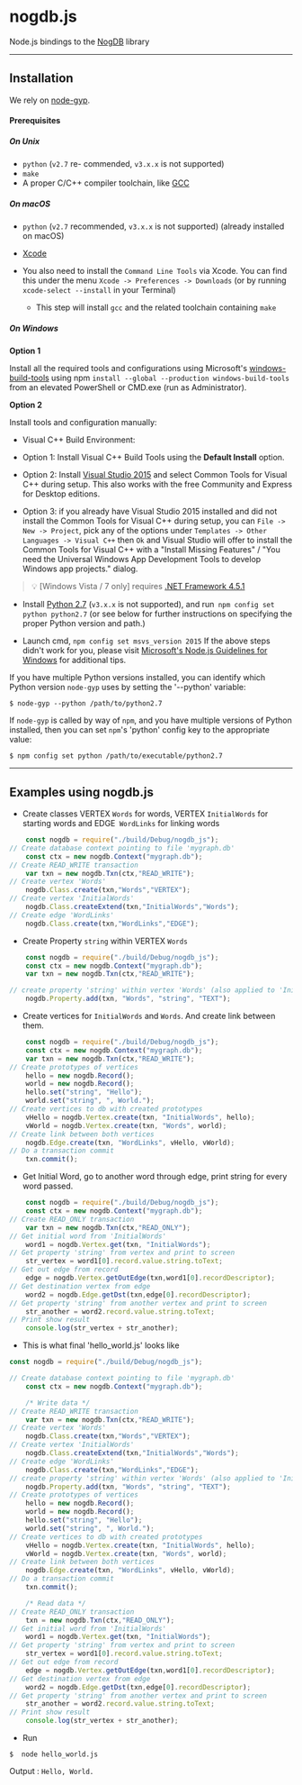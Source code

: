 # nogdb.js
Node.js bindings to the [NogDB](https://nogdb.org/ "NogDB") library

------------


## Installation
We rely on [node-gyp](https://github.com/nodejs/node-gyp "node-gyp").
#### Prerequisites
##### On Unix
- `python` (`v2.7` re- commended, `v3.x.x` is not supported)
- `make`
- A proper C/C++ compiler toolchain, like [GCC](https://gcc.gnu.org/ "GCC")

##### On macOS
- `python` (`v2.7` recommended, `v3.x.x` is not supported) (already installed on macOS)

- [Xcode](https://developer.apple.com/xcode/download/ "Xcode")
 - You also need to install the `Command Line Tools` via Xcode. You can find this under the menu `Xcode -> Preferences -> Downloads` (or by running `xcode-select --install` in your Terminal)
   - This step will install `gcc` and the related toolchain containing `make`
   
##### On Windows
**Option 1**

Install all the required tools and configurations using Microsoft's [windows-build-tools](https://github.com/felixrieseberg/windows-build-tools "windows-build-tools") using npm `install --global --production windows-build-tools` from an elevated PowerShell or CMD.exe (run as Administrator).

**Option 2**

Install tools and configuration manually:

- Visual C++ Build Environment:

 - Option 1: Install Visual C++ Build Tools using the **Default Install** option.

 - Option 2: Install [Visual Studio 2015](https://www.visualstudio.com/products/visual-studio-community-vs "Visual Studio 2015") and select Common Tools for Visual C++ during setup. This also works with the free Community and Express for Desktop editions.

 - Option 3: if you already have Visual Studio 2015 installed and did not install the Common Tools for Visual C++ during setup, you can `File -> New -> Project`, pick any of the options under `Templates -> Other Languages -> Visual C++` then `Ok` and Visual Studio will offer to install the Common Tools for Visual C++ with a "Install Missing Features" / "You need the Universal Windows App Development Tools to develop Windows app projects." dialog.

> 💡 [Windows Vista / 7 only] requires [.NET Framework 4.5.1](http://www.microsoft.com/en-us/download/details.aspx?id=40773 ".NET Framework 4.5.1")

- Install [Python 2.7](https://www.python.org/downloads/ "Python 2.7") (`v3.x.x` is not supported), and run` npm config set python python2.7` (or see below for further instructions on specifying the proper Python version and path.)

- Launch cmd, `npm config set msvs_version 2015`
If the above steps didn't work for you, please visit [Microsoft's Node.js Guidelines for Windows](https://github.com/Microsoft/nodejs-guidelines/blob/master/windows-environment.md#compiling-native-addon-modules "Microsoft's Node.js Guidelines for Windows") for additional tips.

If you have multiple Python versions installed, you can identify which Python version `node-gyp` uses by setting the '--python' variable:

`$ node-gyp --python /path/to/python2.7`

If `node-gyp` is called by way of `npm`, and you have multiple versions of Python installed, then you can set `npm`'s 'python' config key to the appropriate value:

`$ npm config set python /path/to/executable/python2.7`

------------
## Examples using nogdb.js

- Create classes VERTEX `Words` for words, VERTEX `InitialWords` for starting words and EDGE` WordLinks` for linking words

```javascript
	const nogdb = require("./build/Debug/nogdb_js");
// Create database context pointing to file 'mygraph.db'
	const ctx = new nogdb.Context("mygraph.db");
// Create READ_WRITE transaction
	var txn = new nogdb.Txn(ctx,"READ_WRITE");
// Create vertex 'Words'
	nogdb.Class.create(txn,"Words","VERTEX");
// Create vertex 'InitialWords'
	nogdb.Class.createExtend(txn,"InitialWords","Words");
// Create edge 'WordLinks'
	nogdb.Class.create(txn,"WordLinks","EDGE");
```
- Create Property `string` within VERTEX `Words`

```javascript
	const nogdb = require("./build/Debug/nogdb_js");
	const ctx = new nogdb.Context("mygraph.db");
	var txn = new nogdb.Txn(ctx,"READ_WRITE");

// create property 'string' within vertex 'Words' (also applied to 'InitialWords')
	nogdb.Property.add(txn, "Words", "string", "TEXT");
```
- Create vertices for `InitialWords` and `Words`. And create link between them.

```javascript
	const nogdb = require("./build/Debug/nogdb_js");
	const ctx = new nogdb.Context("mygraph.db");
	var txn = new nogdb.Txn(ctx,"READ_WRITE");
// Create prototypes of vertices
	hello = new nogdb.Record();
	world = new nogdb.Record();
	hello.set("string", "Hello");
	world.set("string", ", World.");
// Create vertices to db with created prototypes
	vHello = nogdb.Vertex.create(txn, "InitialWords", hello);
	vWorld = nogdb.Vertex.create(txn, "Words", world);
// Create link between both vertices
	nogdb.Edge.create(txn, "WordLinks", vHello, vWorld);
// Do a transaction commit
	txn.commit();
```

- Get Initial Word, go to another word through edge, print string for every word passed.

```javascript
	const nogdb = require("./build/Debug/nogdb_js");
	const ctx = new nogdb.Context("mygraph.db");
// Create READ_ONLY transaction
	var txn = new nogdb.Txn(ctx,"READ_ONLY");
// Get initial word from 'InitialWords'
	word1 = nogdb.Vertex.get(txn, "InitialWords");
// Get property 'string' from vertex and print to screen
	str_vertex = word1[0].record.value.string.toText;
// Get out edge from record
	edge = nogdb.Vertex.getOutEdge(txn,word1[0].recordDescriptor);
// Get destination vertex from edge
	word2 = nogdb.Edge.getDst(txn,edge[0].recordDescriptor);
// Get property 'string' from another vertex and print to screen
	str_another = word2.record.value.string.toText;
// Print show result
	console.log(str_vertex + str_another);
```

- This is what final 'hello_world.js' looks like

```javascript
const nogdb = require("./build/Debug/nogdb_js");

// Create database context pointing to file 'mygraph.db'
	const ctx = new nogdb.Context("mygraph.db");

    /* Write data */
// Create READ_WRITE transaction
	var txn = new nogdb.Txn(ctx,"READ_WRITE");
// Create vertex 'Words'
	nogdb.Class.create(txn,"Words","VERTEX");
// Create vertex 'InitialWords'
	nogdb.Class.createExtend(txn,"InitialWords","Words");
// Create edge 'WordLinks'
	nogdb.Class.create(txn,"WordLinks","EDGE");
// create property 'string' within vertex 'Words' (also applied to 'InitialWords')
	nogdb.Property.add(txn, "Words", "string", "TEXT");
// Create prototypes of vertices
	hello = new nogdb.Record();
	world = new nogdb.Record();
	hello.set("string", "Hello");
	world.set("string", ", World.");
// Create vertices to db with created prototypes
	vHello = nogdb.Vertex.create(txn, "InitialWords", hello);
	vWorld = nogdb.Vertex.create(txn, "Words", world);
// Create link between both vertices
	nogdb.Edge.create(txn, "WordLinks", vHello, vWorld);
// Do a transaction commit
	txn.commit();

	/* Read data */
// Create READ_ONLY transaction
	txn = new nogdb.Txn(ctx,"READ_ONLY");
// Get initial word from 'InitialWords'
	word1 = nogdb.Vertex.get(txn, "InitialWords");
// Get property 'string' from vertex and print to screen
	str_vertex = word1[0].record.value.string.toText;
// Get out edge from record
	edge = nogdb.Vertex.getOutEdge(txn,word1[0].recordDescriptor);
// Get destination vertex from edge
	word2 = nogdb.Edge.getDst(txn,edge[0].recordDescriptor);
// Get property 'string' from another vertex and print to screen
	str_another = word2.record.value.string.toText;
// Print show result
	console.log(str_vertex + str_another);

```

- Run

`$	node hello_world.js`

Output : `Hello, World.`
